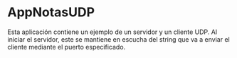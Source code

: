 # AppNotasUDP
Esta aplicación contiene un ejemplo de un servidor y un cliente UDP. Al iniciar el servidor, este se mantiene en escucha del string que va a enviar el cliente mediante el puerto especificado.
